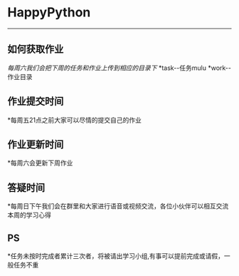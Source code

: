 # HappyPython
***
## 如何获取作业
*每周六我们会把下周的任务和作业上传到相应的目录下*
*task--任务mulu
*work--作业目录

## 作业提交时间
*每周五21点之前大家可以尽情的提交自己的作业
## 作业更新时间
*每周六会更新下周作业
## 答疑时间
*每周日下午我们会在群里和大家进行语音或视频交流，各位小伙伴可以相互交流本周的学习心得
## PS
*任务未按时完成者累计三次者，将被请出学习小组,有事可以提前完成或请假，一般任务不重



